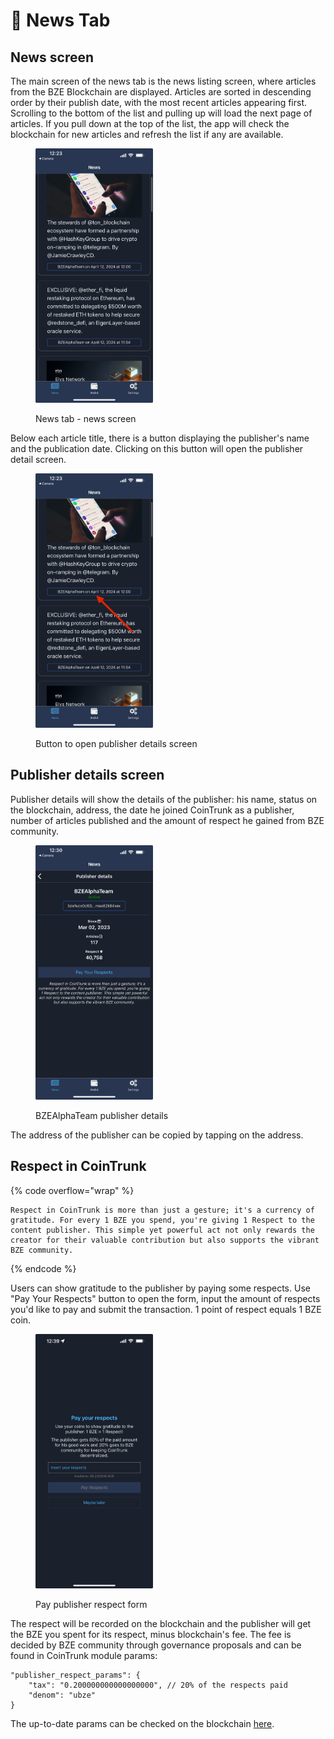 # 📰 News Tab



## News screen

The main screen of the news tab is the news listing screen, where articles from the BZE Blockchain are displayed. Articles are sorted in descending order by their publish date, with the most recent articles appearing first. Scrolling to the bottom of the list and pulling up will load the next page of articles. If you pull down at the top of the list, the app will check the blockchain for new articles and refresh the list if any are available.

<figure><img src="../../.gitbook/assets/IMG_E6606C094954-1.jpeg" alt="" width="188"><figcaption><p>News tab - news screen</p></figcaption></figure>

Below each article title, there is a button displaying the publisher's name and the publication date. Clicking on this button will open the publisher detail screen.

<figure><img src="../../.gitbook/assets/IMG_DCA67423BA88-1.jpeg" alt="" width="188"><figcaption><p>Button to open publisher details screen</p></figcaption></figure>

## Publisher details screen

Publisher details will show the details of the publisher: his name, status on the blockchain, address, the date he joined CoinTrunk as a publisher, number of articles published and the amount of respect he gained from BZE community.&#x20;

<figure><img src="../../.gitbook/assets/IMG_3E3C77FC6A4C-1.jpeg" alt="" width="188"><figcaption><p>BZEAlphaTeam publisher details</p></figcaption></figure>

The address of the publisher can be copied by tapping on the address.&#x20;

## Respect in CoinTrunk

{% code overflow="wrap" %}
```typescriptreact
Respect in CoinTrunk is more than just a gesture; it's a currency of gratitude. For every 1 BZE you spend, you're giving 1 Respect to the content publisher. This simple yet powerful act not only rewards the creator for their valuable contribution but also supports the vibrant BZE community.
```
{% endcode %}

Users can show gratitude to the publisher by paying some respects. Use "Pay Your Respects"  button to open the form, input the amount of respects you'd like to pay and submit the transaction. 1 point of respect equals 1 BZE coin.

<figure><img src="../../.gitbook/assets/IMG_50072F002B65-1.jpeg" alt="" width="188"><figcaption><p>Pay publisher respect form</p></figcaption></figure>

The respect will be recorded on the blockchain and the publisher will get the BZE you spent for its respect, minus blockchain's fee. The fee is decided by BZE community through governance proposals and can be found in CoinTrunk module params:&#x20;

```
"publisher_respect_params": {
    "tax": "0.200000000000000000", // 20% of the respects paid
    "denom": "ubze"
}
```

The up-to-date params can be checked on the blockchain [here](../../overview/blockchain-module.md).
